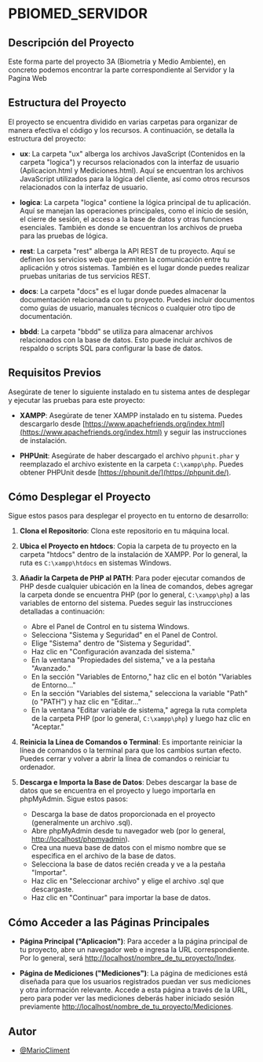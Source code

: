 # PBIOMED_SERVIDOR

## Descripción del Proyecto

Este forma parte del proyecto 3A (Biometria y Medio Ambiente), en concreto podemos encontrar la parte correspondiente al Servidor y la Pagina Web

## Estructura del Proyecto

El proyecto se encuentra dividido en varias carpetas para organizar de manera efectiva el código y los recursos. A continuación, se detalla la estructura del proyecto:

- **ux**: La carpeta "ux" alberga los archivos JavaScript (Contenidos en la carpeta "logica") y recursos relacionados con la interfaz de usuario (Aplicacion.html y Mediciones.html). Aquí se encuentran los archivos JavaScript utilizados para la lógica del cliente, así como otros recursos relacionados con la interfaz de usuario.

- **logica**: La carpeta "logica" contiene la lógica principal de tu aplicación. Aquí se manejan las operaciones principales, como el inicio de sesión, el cierre de sesión, el acceso a la base de datos y otras funciones esenciales. También es donde se encuentran los archivos de prueba para las pruebas de lógica.

- **rest**: La carpeta "rest" alberga la API REST de tu proyecto. Aquí se definen los servicios web que permiten la comunicación entre tu aplicación y otros sistemas. También es el lugar donde puedes realizar pruebas unitarias de tus servicios REST.

- **docs**: La carpeta "docs" es el lugar donde puedes almacenar la documentación relacionada con tu proyecto. Puedes incluir documentos como guías de usuario, manuales técnicos o cualquier otro tipo de documentación.

- **bbdd**: La carpeta "bbdd" se utiliza para almacenar archivos relacionados con la base de datos. Esto puede incluir archivos de respaldo o scripts SQL para configurar la base de datos.

## Requisitos Previos

Asegúrate de tener lo siguiente instalado en tu sistema antes de desplegar y ejecutar las pruebas para este proyecto:

- **XAMPP**: Asegúrate de tener XAMPP instalado en tu sistema. Puedes descargarlo desde [https://www.apachefriends.org/index.html](https://www.apachefriends.org/index.html) y seguir las instrucciones de instalación.

- **PHPUnit**: Asegúrate de haber descargado el archivo `phpunit.phar` y reemplazado el archivo existente en la carpeta `C:\xampp\php`. Puedes obtener PHPUnit desde [https://phpunit.de/](https://phpunit.de/).

## Cómo Desplegar el Proyecto

Sigue estos pasos para desplegar el proyecto en tu entorno de desarrollo:

1. **Clona el Repositorio**: Clona este repositorio en tu máquina local.

2. **Ubica el Proyecto en htdocs**: Copia la carpeta de tu proyecto en la carpeta "htdocs" dentro de la instalación de XAMPP. Por lo general, la ruta es `C:\xampp\htdocs` en sistemas Windows.

3. **Añadir la Carpeta de PHP al PATH**: Para poder ejecutar comandos de PHP desde cualquier ubicación en la línea de comandos, debes agregar la carpeta donde se encuentra PHP (por lo general, `C:\xampp\php`) a las variables de entorno del sistema. Puedes seguir las instrucciones detalladas a continuación:

   - Abre el Panel de Control en tu sistema Windows.
   - Selecciona "Sistema y Seguridad" en el Panel de Control.
   - Elige "Sistema" dentro de "Sistema y Seguridad".
   - Haz clic en "Configuración avanzada del sistema."
   - En la ventana "Propiedades del sistema," ve a la pestaña "Avanzado."
   - En la sección "Variables de Entorno," haz clic en el botón "Variables de Entorno..."
   - En la sección "Variables del sistema," selecciona la variable "Path" (o "PATH") y haz clic en "Editar..."
   - En la ventana "Editar variable de sistema," agrega la ruta completa de la carpeta PHP (por lo general, `C:\xampp\php`) y luego haz clic en "Aceptar."

4. **Reinicia la Línea de Comandos o Terminal**: Es importante reiniciar la línea de comandos o la terminal para que los cambios surtan efecto. Puedes cerrar y volver a abrir la línea de comandos o reiniciar tu ordenador.

5. **Descarga e Importa la Base de Datos**: Debes descargar la base de datos que se encuentra en el proyecto y luego importarla en phpMyAdmin. Sigue estos pasos:

   - Descarga la base de datos proporcionada en el proyecto (generalmente un archivo .sql).
   - Abre phpMyAdmin desde tu navegador web (por lo general, [http://localhost/phpmyadmin](http://localhost/phpmyadmin)).
   - Crea una nueva base de datos con el mismo nombre que se especifica en el archivo de la base de datos.
   - Selecciona la base de datos recién creada y ve a la pestaña "Importar".
   - Haz clic en "Seleccionar archivo" y elige el archivo .sql que descargaste.
   - Haz clic en "Continuar" para importar la base de datos.

## Cómo Acceder a las Páginas Principales

- **Página Principal ("Aplicacion")**: Para acceder a la página principal de tu proyecto, abre un navegador web e ingresa la URL correspondiente. Por lo general, será [http://localhost/nombre_de_tu_proyecto/Index](http://localhost/nombre_de_tu_proyecto/Index).

- **Página de Mediciones ("Mediciones")**: La página de mediciones está diseñada para que los usuarios registrados puedan ver sus mediciones y otra información relevante. Accede a esta página a través de la URL, pero para poder ver las mediciones deberás haber iniciado sesión previamente [http://localhost/nombre_de_tu_proyecto/Mediciones](http://localhost/nombre_de_tu_proyecto/Mediciones).

## Autor

- [@MarioCliment](https://www.github.com/MarioCliment)
